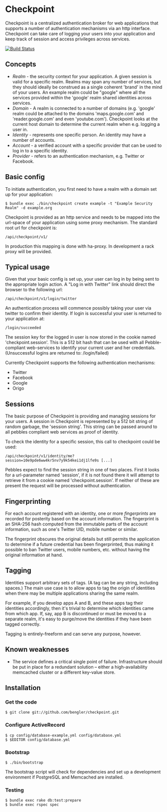 # Checkpoint

Checkpoint is a centralized authentication broker for web applications that supports a number of authentication mechanisms via an http interface. Checkpoint can take care of logging your users into your application and keep track of session and access privileges across services.

[![Build Status](https://secure.travis-ci.org/bengler/checkpoint.png)](https://travis-ci.org/bengler/checkpoint)

## Concepts

* *Realm* - the security context for your application. A given session is valid for a specific realm. Realms may span any number of services, but they should ideally be construed as a single coherent 'brand' in the mind of your users. An example realm could be "google" where all the services provided within the 'google' realm shared identities across services.
* *Domain* - A realm is connected to a number of domains (e.g. 'google' realm could be attached to the domains 'maps.google.com' and 'reader.google.com' and even 'youtube.com'). Checkpoint looks at the current host domain to determine the current realm when e.g. logging a user in.
* *Identity* - represents one specific person. An identity may have a number of accounts.
* *Account* - a verified account with a specific provider that can be used to log in to a specific identity.
* *Provider* - refers to an authentication mechanism, e.g. Twitter or Facebook.

## Basic config

To initiate authentication, you first need to have a realm with a domain set up for your application:

    $ bundle exec ./bin/checkpoint create example -t "Example Security Realm" -d example.org

Checkpoint is provided as an http service and needs to be mapped into the url-space of your application using some proxy mechanism. The standard root url for checkpoint is:

    /api/checkpoint/v1/

In production this mapping is done with ha-proxy. In development a rack proxy will be provided.

## Typical usage

Given that your basic config is set up, your user can log in by being sent to the appropriate login action. A "Log in with Twitter" link should direct the browser to the following url:

    /api/checkpoint/v1/login/twitter

An authentication process will commence possibly taking your user via twitter to confirm their identity. If login is successful your user is returned to your application at:

    /login/succeeded

The session key for the logged in user is now stored in the cookie named 'checkpoint.session'. This is a 512 bit hash that can be used with all Pebble-compliant web-services to identify your current user and her credentials. (Unsuccessful logins are returned to: /login/failed)

Currently Checkpoint supports the following authentication mechanisms:

* Twitter
* Facebook
* Google
* Origo

## Sessions

The basic purpose of Checkpoint is providing and managing sessions for your users. A session in Checkpoint is represented by a 512 bit string of random garbage, the 'session string'. This string can be passed around to all pebbles compliant web services as proof of identity.

To check the identity for a specific session, this call to checkpoint could be used:

    /api/checkpoint/v1/identity/me?session=10e9pde6ww4kr5nv7y9k54kei1dj1lfe9s [...]

Pebbles expect to find the session string in one of two places. First it looks for a url-parameter named 'session', if it is not found there it will attempt to retrieve it from a cookie named 'checkpoint.session'. If neither of these are present the request will be processed without authentication.

## Fingerprinting

For each account registered with an identity, one or more *fingerprints* are recorded for posterity based on the account information. The fingerprint is an SHA-256 hash computed from the immutable parts of the account information, such as one's Twitter UID, mobile number or similar.

The fingerprint obscures the original details but still permits the application to determine if a future credential has been fingerprinted, thus making it possible to ban Twitter users, mobile numbers, etc. without having the original information at hand.

## Tagging

Identities support arbitrary sets of tags. (A tag can be any string, including spaces.) The main use case is to allow apps to tag the origin of identities when there may be multiple applications sharing the same realm.

For example, if you develop apps A and B, and these apps tag their identities accordingly, then it's trivial to determine which identities came from which app. If, say, app B is discontinued or must be moved to a separate realm, it's easy to purge/move the identities if they have been tagged correctly.

Tagging is entirely-freeform and can serve any purpose, however.

## Known weaknesses

* The service defines a critical single point of failure. Infrastructure should be put in place for a redundant solution – either a high-availability memcached cluster or a different key-value store.

## Installation

### Get the code

    $ git clone git://github.com/bengler/checkpoint.git

### Configure ActiveRecord

    $ cp config/database-example.yml config/database.yml
    $ $EDITOR config/database.yml

### Bootstrap

    $ ./bin/bootstrap

The bootstrap script will check for dependencies and set up a development environment if PostgreSQL and Memcached are installed.

### Testing

    $ bundle exec rake db:test:prepare
    $ bundle exec rspec spec

